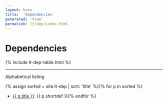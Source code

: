 ```yaml
---
layout: base
title:  'Dependencies'
generated: 'true'
permalink: lt/dep/index.html
---
```


# Dependencies

{% include lt-dep-table.html %}

----------

Alphabetical listing

{% assign sorted = site.lt-dep | sort: 'title' %}{% for p in sorted %}
* [{{ p.title }}](): {{ p.shortdef }}{% endfor %}
